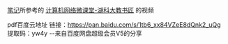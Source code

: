 [笔记](https://github.com/BloothOfYouth/Computer-Network-Notes)所参考的 [计算机网络微课堂-湖科大教书匠](https://www.bilibili.com/video/BV1c4411d7jb) 的视频

pdf百度云地址
链接：https://pan.baidu.com/s/1tb6_xx84VZeE8dQnk2_uQg
提取码：yw4y
--来自百度网盘超级会员V5的分享
